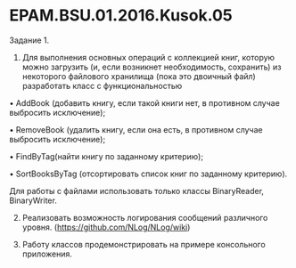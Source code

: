 # EPAM.BSU.01.2016.Kusok.05

Задание 1.


1.	Для выполнения основных операций с коллекцией книг, которую можно загрузить (и, если возникнет необходимость, сохранить) из некоторого файлового хранилища (пока это двоичный файл) разработать класс с функциональностью 

•	AddBook (добавить книгу, если такой книги нет, в противном случае выбросить исключение);

•	RemoveBook (удалить книгу, если она есть, в противном случае выбросить исключение);

•	FindByTag(найти книгу по заданному критерию);

•	SortBooksByTag (отсортировать список книг по заданному критерию).

Для работы с файлами использовать только классы BinaryReader, BinaryWriter.


2.	Реализовать возможность логирования сообщений различного уровня. (https://github.com/NLog/NLog/wiki)


3.	Работу классов продемонстрировать на примере консольного приложения.
